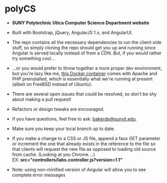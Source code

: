 # polyCS

- **SUNY Polytechnic Utica Computer Science Department website**

- Built with Bootstrap, jQuery, AngularJS 1.x, and AngularUI. 

- The repo contains all the necessary dependencies to run the client-side stuff, so simply cloning the repo should get you up and running since Angular is served locally instead of from a CDN. *But*, if you would rather try something cool...

- ...or you would prefer to throw together a more proper dev environment, but you're lazy like me, <a href="https://github.com/bylexus/docker-apache-php53/">this Docker container</a> comes with Apache and PHP preinstalled, which is essentially what we're running at present (albeit on FreeBSD instead of Ubuntu).

- There are several open issues that could be resolved, so don't be shy about making a
  pull request!
  
- Refactors or design tweaks are encouraged.
  
- If you have questions, feel free to ask: bakerdp@sunyit.edu.   

- Make sure you keep your local branch up to date.

- If you make a change to a CSS or JS file, append a faux GET parameter or increment the one that already exists in the reference to the file so that clients will request the new file as opposed to loading old source from cache. (Looking at you Chrome....)<br />EX: **src="controllers/labs.controller.js?version=1.1"**

- Note: using non-minified version of Angular will allow you to see complete error messages
